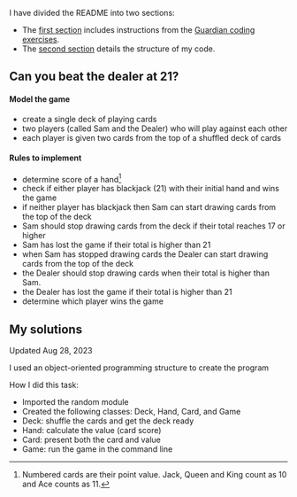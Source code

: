 I have divided the README into two sections: 
* The [first section](https://github.com/claireweiz/21s#can-you-beat-the-dealer-at-21) includes instructions from the [Guardian coding exercises](https://github.com/guardian/coding-exercises). 
* The [second section](https://github.com/claireweiz/21s#my-solutions) details the structure of my code.

## Can you beat the dealer at 21?


#### Model the game
* create a single deck of playing cards
* two players (called Sam and the Dealer) who will play against each other
* each player is given two cards from the top of a shuffled deck of cards

#### Rules to implement
* determine score of a hand[^1]
* check if either player has blackjack (21) with their initial hand and wins the game
* if neither player has blackjack then Sam can start drawing cards from the top of the deck
* Sam should stop drawing cards from the deck if their total reaches 17 or higher
* Sam has lost the game if their total is higher than 21 
* when Sam has stopped drawing cards the Dealer can start drawing cards from the top of the deck
* the Dealer should stop drawing cards when their total is higher than Sam.
* the Dealer has lost the game if their total is higher than 21 
* determine which player wins the game

[^1]: Numbered cards are their point value. Jack, Queen and King count as 10 and Ace counts as 11.


## My solutions

Updated Aug 28, 2023

I used an object-oriented programming structure to create the program

How I did this task:
* Imported the random module
* Created the following classes: Deck, Hand, Card, and Game
* Deck: shuffle the cards and get the deck ready
* Hand: calculate the value (card score)
* Card: present both the card and value
* Game: run the game in the command line